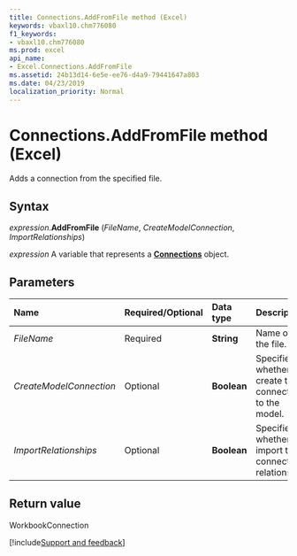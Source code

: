 ```yaml
---
title: Connections.AddFromFile method (Excel)
keywords: vbaxl10.chm776080
f1_keywords:
- vbaxl10.chm776080
ms.prod: excel
api_name:
- Excel.Connections.AddFromFile
ms.assetid: 24b13d14-6e5e-ee76-d4a9-79441647a803
ms.date: 04/23/2019
localization_priority: Normal
---
```



# Connections.AddFromFile method (Excel)

Adds a connection from the specified file.


## Syntax

_expression_.**AddFromFile** (_FileName_, _CreateModelConnection_, _ImportRelationships_)

_expression_ A variable that represents a **[Connections](Excel.Connections.md)** object.


## Parameters

|Name|Required/Optional|Data type|Description|
|:-----|:-----|:-----|:-----|
| _FileName_|Required| **String**|Name of the file.|
| _CreateModelConnection_|Optional| **Boolean**|Specifies whether to create the connection to the model.|
| _ImportRelationships_|Optional| **Boolean**|Specifies whether to import the connection relationship.|

## Return value

WorkbookConnection




[!include[Support and feedback](~/includes/feedback-boilerplate.md)]